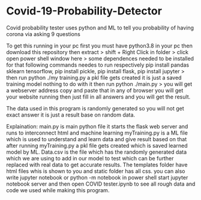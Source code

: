 # Covid-19-Probability-Detector
Covid probability tester uses python and ML to tell you probability of having corona via asking 9 questions

To get this running in your pc first you must have python3.8 in your pc then download this repository then extract > shift + Right Click in folder > click open power shell window here > some dependences needed to be installed for that following commands needes to run respectively pip install pandas sklearn tensorflow, pip install pickle, pip install flask, pip install jupyter > then run python ./my training.py a pkl file gets created it is just a saved training model nothing to do with it then run python ./main.py > you will get a webserver address copy and paste that in any of browser you will get your website running then just fill in all answers and you will get the result.

The data used in this program is randomly generated so you will not get exact answer it is just a result base on random data.

Explaination: 
  main.py is main python file it starts the flask web server and runs to interconnect html and machine learning
  myTraining.py is a ML file which is used to understand and learn data and give result based on that after running myTraining.py a pkl file gets created which is saved learned model by ML.
  Data.csv is the file which has the randomly generated data which we are using to add in our model to test which can be further replaced with real data to get accurate results.
  The templates folder have html files whis is shown to you and static folder has all css.
  you can also write jupyter notebook or python -m notebook in power shell start jupyter notebook server and then open COVID tester.ipynb to see all rough data and code we used while making this program.
 
